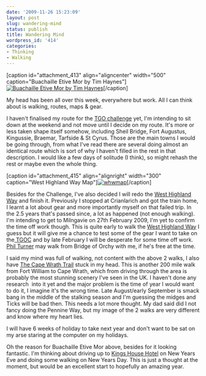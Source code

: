 ```yaml
---
date: '2009-11-26 15:23:09'
layout: post
slug: wandering-mind
status: publish
title: Wandering Mind
wordpress_id: '414'
categories:
- Thinking
- Walking
---
```


[caption id="attachment_413" align="aligncenter" width="500" caption="Buachaille Etive Mor by Tim Haynes"][![Buachaille Etive Mor by Tim Haynes](http://www.stevenhorner.com/wp-content/uploads/2009/11/Buachaille-Etive-Mor.jpg)](http://www.flickr.com/photos/spodzone/3294241163/)[/caption] 

My head has been all over this week, everywhere but work. All I can think about is walking, routes, maps & gear.

I haven't finalised my route for the [TGO challenge](http://www.tgochallenge.co.uk/) yet, I'm intending to sit down at the weekend and not move until I decide on my route. It's more or less taken shape itself somehow, including Sheil Bridge, Fort Augustus, Kingussie, Braemar, Tarfside & St Cyrus. Those are the main towns I would be going through, from what I've read there are several doing almost an identical route which is sort of why I haven't filled in the rest in that description. I would like a few days of solitude (I think), so might rehash the rest or maybe even the whole thing.

[caption id="attachment_415" align="alignright" width="300" caption="West Highland Way Map"][![whwmap](http://www.stevenhorner.com/wp-content/uploads/2009/11/whwmap-300x225.gif)](http://www.stevenhorner.com/wp-content/uploads/2009/11/whwmap.gif)[/caption] 

Besides for the Challenge, I've also decided I will redo the [West Highland Way](http://www.west-highland-way.co.uk/home.asp) and finish it. Previously I stopped at Crianlarich and got the train home, I learnt a lot about gear and more importantly myself on that failed trip. In the 2.5 years that's passed since, a lot as happened (not enough walking). I'm intending to get to Milngavie on 27th February 2009, I'm yet to confirm the time off work though. This is quite early to walk the [West Highland Way](http://www.west-highland-way.co.uk/home.asp) I guess but it will give me a chance to test some of the gear I want to take on the[ TGOC](http://www.tgochallenge.co.uk/) and by late February I will be desperate for some time off work. [Phil Turner](http://phil-turner.net/) may walk from Bridge of Orchy with me, if he's free at the time.

I said my mind was full of walking, not content with the above 2 walks, I also have [The Cape Wrath Trail](http://www.capewrathtrail.com/) stuck in my head. This is another 200 mile walk from Fort William to Cape Wrath, which from driving through the area is probably the most stunning scenery I've seen in the UK. I haven't done any research  into it yet and the major problem is the time of year I would want to do it, I imagine it's the wrong time. Late August/early September is smack bang in the middle of the stalking season and I'm guessing the midges and Ticks will be bad then. This needs a lot more thought. My dad said did I not fancy doing the Pennine Way, but my image of the 2 walks are very different and know where my heart lies.

I will have 6 weeks of holiday to take next year and don't want to be sat on my arse staring at the computer on my holidays.

Oh the reason for Buachaille Etive Mor above, besides for it looking fantastic. I'm thinking about driving up to [Kings House Hotel](http://www.kingy.com/) on New Years Eve and doing some walking on New Years Day. This is just a thought at the moment, but would be an excellent start to hopefully an amazing year.
